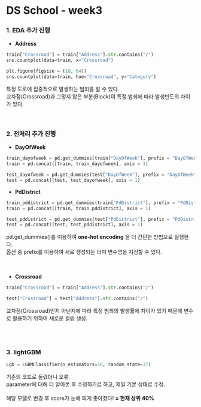 # DS School - week3

### 1. EDA 추가 진행
- **Address**
``` python
train["Crossroad"] = train["Address"].str.contains("/")
sns.countplot(data=train, x="Crossroad")

plt.figure(figsize = (18, 64))
sns.countplot(data=train, hue="Crossroad", y="Category")
```


특정 도로에 집중적으로 발생하는 범죄를 알 수 있다.</br>
교차점(Crossroad)과 그렇지 않은 부분(Block)이 특정 범죄에 따라 발생빈도의 차이가 있다.
</br>
</br>
</br>

### 2. 전처리 추가 진행
- **DayOfWeek**
``` python
train_dayofweek = pd.get_dummies(train["DayOfWeek"], prefix = "DayOfWeek")
train = pd.concat([train, train_dayofweek], axis = 1)

test_dayofweek = pd.get_dummies(test["DayOfWeek"], prefix = "DayOfWeek")
test = pd.concat([test, test_dayofweek], axis = 1)
```

- **PdDistrict**
``` python
train_pddistrict = pd.get_dummies(train["PdDistrict"], prefix = "PdDistrict")
train = pd.concat([train, train_pddistrict], axis = 1)

test_pddistrict = pd.get_dummies(test["PdDistrict"], prefix = "PdDistrict")
test = pd.concat([test, test_pddistrict], axis = 1)
```
pd.get_dummies()를 이용하여 **one-hot encoding** 을 더 간단한 방법으로 실행한다.</br>
옵션 중 prefix를 이용하여 새로 생성되는 더미 변수명을 지정할 수 있다.</br>
</br>
</br>

- **Crossroad**
``` python
train["Crossroad"] = train["Address"].str.contains("/")

test["Crossroad"] = test["Address"].str.contains("/")
```
교차점(Crossroad)인지 아닌지에 따라 특정 범죄의 발생률에 차이가 있기 때문에 변수로 활용하기 위하여 새로운 컬럼 생성.

</br>
</br>

### 3. lightGBM
``` python
Lgb = LGBMClassifier(n_estimators=10, random_state=37)
```

기존의 코드로 돌렸더니 오류. </br>
parameter에 대해 더 알아본 후 수정하기로 하고, 제일 기본 상태로 수정.</br>
</br>
해당 모델로 변경 후 score가 눈에 띄게 좋아졌다! **= 현재 상위 40%**
